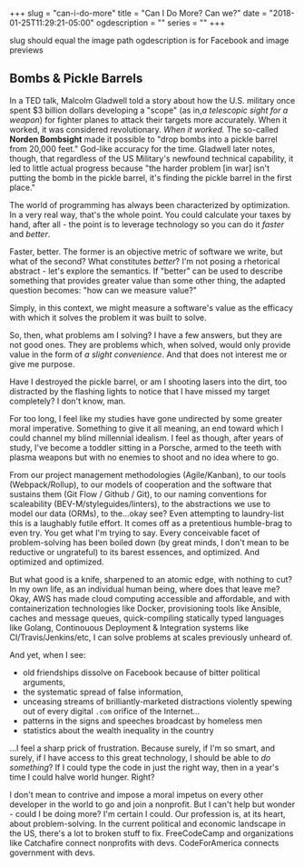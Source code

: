 +++
slug = "can-i-do-more"
title = "Can I Do More? Can we?"
date = "2018-01-25T11:29:21-05:00"
ogdescription = ""
series = ""
+++

slug should equal the image path 
ogdescription is for Facebook and image previews

## Bombs & Pickle Barrels
 
In a TED talk, Malcolm Gladwell told a story about how the U.S. military once spent $3 billion dollars developing a "scope" (as in,_a telescopic sight for a weapon_) for fighter planes to attack their targets more accurately. When it worked, it was considered revolutionary. _When it worked._ The so-called **Norden Bombsight** made it possible to "drop bombs into a pickle barrel from 20,000 feet." God-like accuracy for the time. Gladwell later notes, though, that regardless of the US Military's newfound technical capability, it led to little actual progress because "the harder problem [in war] isn't putting the bomb in the pickle barrel, it's finding the pickle barrel in the first place."

The world of programming has always been characterized by optimization. In a very real way, that's the whole point. You could calculate your taxes by hand, after all - the point is to leverage technology so you can do it *faster* and *better*.

Faster, better. The former is an objective metric of software we write, but what of the second? What constitutes *better*? I'm not posing a rhetorical abstract - let's explore the semantics. If "better" can be used to describe something that provides greater value than some other thing, the adapted question becomes: "how can we measure value?"

Simply, in this context, we might measure a software's value as the efficacy with which it solves the problem it was built to solve.

So, then, what problems am I solving? I have a few answers, but they are not good ones. They are problems which, when solved, would only provide value in the form of *a slight convenience*. And that does not interest me or give me purpose.

Have I destroyed the pickle barrel, or am I shooting lasers into the dirt, too distracted by the flashing lights to notice that I have missed my target completely? I don't know, man.

For too long, I feel like my studies have gone undirected by some greater moral imperative. Something to give it all meaning, an end toward which I could channel my blind millennial idealism. I feel as though, after years of study, I've become a toddler sitting in a Porsche, armed to the teeth with plasma weapons but with no enemies to shoot and no idea where to go.

From our project management methodologies (Agile/Kanban), to our tools (Webpack/Rollup), to our models of cooperation and the software that sustains them (Git Flow / Github / Git), to our naming conventions for scaleability (BEV-M/styleguides/linters), to the abstractions we use to model our data (ORMs), to the...okay see? Even attempting to laundry-list this is a laughably futile effort. It comes off as a pretentious humble-brag to even try. You get what I'm trying to say. Every conceivable facet of problem-solving has been boiled down (by great minds, I don't mean to be reductive or ungrateful) to its barest essences, and optimized. And optimized and optimized.

But what good is a knife, sharpened to an atomic edge, with nothing to cut? In my own life, as an individual human being, where does that leave me? Okay, AWS has made cloud computing accessible and affordable, and with containerization technologies like Docker, provisioning tools like Ansible, caches and message queues, quick-compiling statically typed languages like Golang, Continouous Deployment & Integration systems like CI/Travis/Jenkins/etc, I can solve problems at scales previously unheard of. 

And yet, when I see:
- old friendships dissolve on Facebook because of bitter political arguments,
- the systematic spread of false information, 
- unceasing streams of brilliantly-marketed distractions violently spewing out of every digital `.com` orifice of the Internet...
- patterns in the signs and speeches broadcast by homeless men
- statistics about the wealth inequality in the country

...I feel a sharp prick of frustration. Because surely, if I'm so smart, and surely, if I have access to this great technology, I should be able to *do something*? If I could type the code in just the right way, then in a year's time I could halve world hunger. Right?

I don't mean to contrive and impose a moral impetus on every other developer in the world to go and join a nonprofit. But I can't help but wonder - could I be doing more? I'm certain I could. Our profession is, at its heart, about problem-solving. In the current political and economic landscape in the US, there's a lot to broken stuff to fix. FreeCodeCamp and organizations like Catchafire connect nonprofits with devs. CodeForAmerica connects government with devs.
